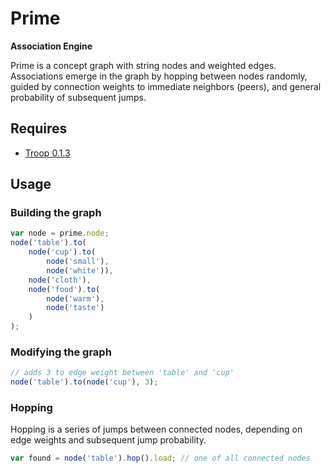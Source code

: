 Prime
=====

**Association Engine**

Prime is a concept graph with string nodes and weighted edges. Associations emerge in the graph by hopping between nodes randomly, guided by connection weights to immediate neighbors (peers), and general probability of subsequent jumps.

Requires
--------

- [Troop 0.1.3](https://github.com/production-minds/troop)

Usage
-----

### Building the graph

```javascript
var node = prime.node;
node('table').to(
    node('cup').to(
        node('small'),
        node('white')),
    node('cloth'),
    node('food').to(
        node('warm'),
        node('taste')
    )
);
```

### Modifying the graph

```javascript
// adds 3 to edge weight between 'table' and 'cup'
node('table').to(node('cup'), 3);
```

### Hopping

Hopping is a series of jumps between connected nodes, depending on edge weights and subsequent jump probability.

```javascript
var found = node('table').hop().load; // one of all connected nodes
```
